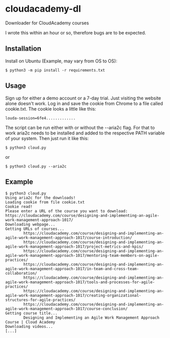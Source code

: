 # cloudacademy-dl
Downloader for CloudAcademy courses

I wrote this within an hour or so, therefore bugs are to be expected.

## Installation
Install on Ubuntu (Example, may vary from OS to OS):
```
$ python3 -m pip install -r requirements.txt
```

## Usage
Sign up for either a demo account or a 7-day trial. Just visiting the website alone doesn't work. Log in and save the cookie from Chrome to a file called cookie.txt. The cookie looks a little like this:
```
louda-session=6fe4.............
```
The script can be run either with or without the --aria2c flag. For that to work aria2c needs to be installed and added to the respective PATH variable of your system.
Then just run it like this:
```
$ python3 cloud.py
```
or
```
$ python3 cloud.py --aria2c
```
## Example
```
$ python3 cloud.py
Using aria2c for the downloads!
Loading cookie from file cookie.txt
Cookie read!
Please enter a URL of the course you want to download: https://cloudacademy.com/course/designing-and-implementing-an-agile-work-management-approach-1017/
Downloading webpage...
Getting URLs of courses...
        https://cloudacademy.com/course/designing-and-implementing-an-agile-work-management-approach-1017/course-introduction/
        https://cloudacademy.com/course/designing-and-implementing-an-agile-work-management-approach-1017/project-metrics-and-kpis/
        https://cloudacademy.com/course/designing-and-implementing-an-agile-work-management-approach-1017/mentoring-team-members-on-agile-practices/
        https://cloudacademy.com/course/designing-and-implementing-an-agile-work-management-approach-1017/in-team-and-cross-team-collaboration/
        https://cloudacademy.com/course/designing-and-implementing-an-agile-work-management-approach-1017/tools-and-processes-for-agile-practices/
        https://cloudacademy.com/course/designing-and-implementing-an-agile-work-management-approach-1017/creating-organizational-structures-for-agile-practices/
        https://cloudacademy.com/course/designing-and-implementing-an-agile-work-management-approach-1017/course-conclusion/
Getting course title...
        Designing and Implementing an Agile Work Management Approach Course | Cloud Academy
Downloading videos...
[...]
```
